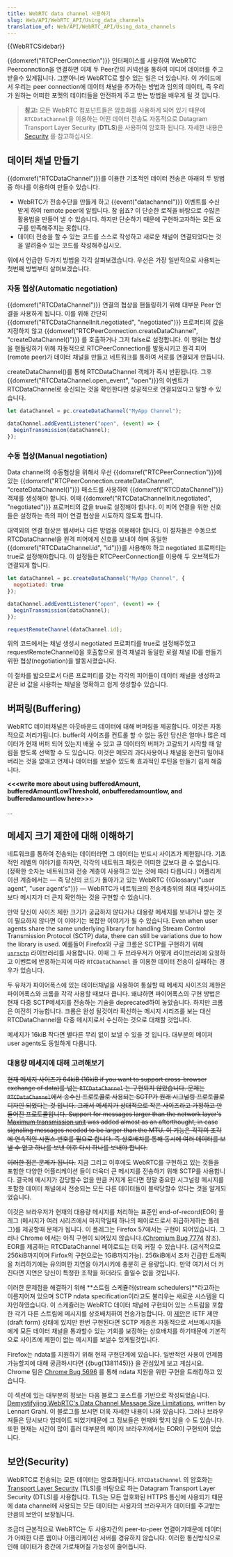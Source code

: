 ```yaml
---
title: WebRTC data channel 사용하기
slug: Web/API/WebRTC_API/Using_data_channels
translation_of: Web/API/WebRTC_API/Using_data_channels
---
```

{{WebRTCSidebar}}

{{domxref("RTCPeerConnection")}} 인터페이스를 사용하여 WebRTC Peerconnction을 연결하면 이제 두 Peer간의 커넥션을 통하여 미디어 데이터를 주고 받을수 있게됩니다. 그뿐아니라 WebRTC로 할수 있는 일은 더 있습니다. 이 가이드에서 우리는 peer connection에 데이터 채널을 추가하는 방법과 임의의 데이터, 즉 우리가 원하는 어떠한 포멧의 데이터들을 안전하게 주고 받는 방법을 배우게 될 것 입니다.

> **참고:** 모든 WebRTC 컴포넌트들은 암호화를 사용하게 되어 있기 때문에 `RTCDataChannel`을 이용하는 어떤 데이터 전송도 자동적으로 Datagram Transport Layer Security (**DTLS**)을 사용하여 암호화 됩니다. 자세한 내용은 [Security](#security) 를 참고하십시오.

## 데이터 채널 만들기

{{domxref("RTCDataChannel")}}를 이용한 기초적인 데이터 전송은 아래의 두 방법중 하나를 이용하여 만들수 있습니다.

- WebRTC가 전송수단을 만들게 하고 {{event("datachannel")}} 이벤트를 수신 받게 하여 remote peer에 알립니다. 참 쉽죠? 이 단순한 로직을 바탕으로 수많은 활용법을 만들어 낼 수 있습니다. 하지만 단순하기 때문에 구현하고자하는 모든 요구를 만족해주지는 못합니다.
- 데이터 전송을 할 수 있는 코드를 스스로 작성하고 새로운 채널이 연결되었다는 것을 알려줄수 있는 코드를 작성해주십시오.

위에서 언급한 두가지 방법을 각각 살펴보겠습니다. 우선은 가장 일반적으로 사용되는 첫번째 방법부터 살펴보겠습니다.

### 자동 협상(Automatic negotiation)

{{domxref("RTCDataChannel")}} 연결의 협상을 핸들링하기 위해 대부분 Peer 연결을 사용하게 됩니다. 이를 위해 간단히 {{domxref("RTCDataChannelInit.negotiated", "negotiated")}} 프로퍼티의 값을 지정하지 않고 {{domxref("RTCPeerConnection.createDataChannel", "createDataChannel()")}} 를 호출하거나 그저 false로 설정합니다. 이 행위는 협상을 핸들링하기 위해 자동적으로 RTCPeerConnection를 발동시키고 원격 피어(remote peer)가 데이터 채널을 만들고 네트워크를 통하여 서로를 연결되게 만듭니다.

createDataChannel()를 통해 RTCDataChannel 객체가 즉시 반환됩니다. 그후 {{domxref("RTCDataChannel.open_event", "open")}}의 이벤트가 RTCDataChannel로 송신되는 것을 확인한다면 성공적으로 연결되었다고 말할 수 있습니다.

```js
let dataChannel = pc.createDataChannel("MyApp Channel");

dataChannel.addEventListener("open", (event) => {
  beginTransmission(dataChannel);
});
```

### 수동 협상(Manual negotiation)

Data channel의 수동협상을 위해서 우선 {{domxref("RTCPeerConnection")}}에 있는 {{domxref("RTCPeerConnection.createDataChannel", "createDataChannel()")}} 매소드를 사용하여 {{domxref("RTCDataChannel")}} 객체를 생성해야 합니다. 이때 {{domxref("RTCDataChannelInit.negotiated", "negotiated")}} 프로퍼티의 값을 true로 설정해야 합니다. 이 피어 연결을 위한 신호들은 설정하는 측의 피어 연결 협상을 시도하지 않도록 합니다.

대역외의 연결 협상은 웹서버나 다른 방법을 이용해야 합니다. 이 절차들은 수동으로 RTCDataChannel을 원격 피어에게 신호를 보내야 하며 동일한 {{domxref("RTCDataChannel.id", "id")}}를 사용해야 하고 negotiated 프로퍼티는 true로 설정해야합니다. 이 설정들은 RTCPeerConnection를 이용해 두 오브젝트가 연결되게 합니다.

```js
let dataChannel = pc.createDataChannel("MyApp Channel", {
  negotiated: true
});

dataChannel.addEventListener("open", (event) => {
  beginTransmission(dataChannel);
});

requestRemoteChannel(dataChannel.id);
```

위의 코드에서는 채널 생성시 negotiated 프로퍼티를 true로 설정해주었고 requestRemoteChannel()을 호출함으로 원격 채널과 동일한 로컬 채널 ID를 만들기 위한 협상(negotiation)을 발동시켰습니다.

이 절차를 밟으므로서 다른 프로퍼티를 갖는 각각의 피어들이 데이터 채널을 생성하고 같은 id 값을 사용하는 채널을 명확하고 쉽게 생성할수 있습니다.

## 버퍼링(Buffering)

WebRTC 데이터채널은 아웃바운드 데이터에 대해 버퍼링을 제공합니다. 이것은 자동적으로 처리가됩니다. buffer의 사이즈를 컨트롤 할 수 없는 동안 당신은 얼마나 많은 데이터가 현재 버퍼 되어 있는지 배울 수 있고 큐 데이터의 버퍼가 고갈되기 시작할 때 알림을 받도록 선택할 수 도 있습니다. 이것은 메모리 과다사용이나 채널을 완전히 밀어내버리는 것을 없애고 언제나 데이터를 보낼수 있도록 효과적인 루틴을 만들기 쉽게 해줍니다.

**<<\<write more about using bufferedAmount, bufferedAmountLowThreshold, onbufferedamountlow, and bufferedamountlow here>>>**

...

## 메세지 크기 제한에 대해 이해하기

네트워크를 통하여 전송되는 데이터라면 그 데이터는 반드시 사이즈가 제한됩니다. 기초적인 레벨의 이야기를 하자면, 각각의 네트워크 패킷은 어떠한 값보다 클 수 없습니다. (정확한 숫자는 네트워크와 전송 계층이 사용하고 있는 것에 따라 다릅니다.) 어플리케이션 계층에서는 — 즉 당신의 코드가 돌아가고 있는 WebRTC {{Glossary("user agent", "user agent's")}} — WebRTC가 네트워크의 전송계층위의 최대 패킷사이즈보다 메시지가 더 큰지 확인하는 것을 구현할 수 있습니다.

만약 당신이 사이즈 제한 크기가 궁금하지 않다거나 대용량 메세지를 보내거나 받는 것이 필요하지 않다면 이 이야기는 복잡한 이야기가 될 수 있습니다. Even when user agents share the same underlying library for handling Stream Control Transmission Protocol (SCTP) data, there can still be variations due to how the library is used. 예를들어 Firefox와 구글 크롬은 SCTP를 구현하기 위해 [`usrsctp`](https://github.com/sctplab/usrsctp) 라이브러리를 사용합니다. 이때 그 두 브라우저가 어떻게 라이브러리에 요청하고 이벤트에 반응하는지에 따라 `RTCDataChannel` 을 이용한 데이터 전송이 실패하는 경우가 있습니다.

두 유저가 파이어폭스에 있는 데이터채널을 사용하여 통실할 때 메세지 사이즈의 제한은 파이어폭스와 크롬을 각각 사용할 때보다 큽니다. 왜냐하면 파이어폭스의 구현 방법은 현재 다중 SCTP메세지를 전송하는 기술을 deprecated하여 놓았습니다. 하지만 크롬은 여전히 가능합니다. 크롬은 완성 될것이라 확신하는 메시지 시리즈를 보는 대신 RTCDataChannel을 다중 메시지로서 수신하는 것으로 대채할 것입니다.

메세지가 16kiB 작다면 별다른 무리 없이 보낼 수 있을 것 입니다. 대부분의 메이저 user agents도 동일하게 다룹니다.

### 대용량 메세지에 대해 고려해보기

~~현재 메세지 사이즈가 64kiB (16kiB if you want to support cross-browser exchange of data)를 넘는 `RTCDataChannel` 는 구현되지 않았습니다. 문제는 `RTCDataChannel`에서 송수신 프로토콜로 사용되는 SCTP가 원래 시그널링 프로토콜로 디자인 되었다는 것 입니다. 그래서 메세지가 상대적으로 작은 사이즈라고 가정하고 만들어진 프로토콜입니다. Support for messages larger than the network layer's [Maximum transmission unit](https://en.wikipedia.org/wiki/Maximum_transmission_unit) was added almost as an afterthought, in case signaling messages needed to be larger than the MTU. 이 기능은 각각의 조각에 연속적인 시퀀스 번호를 필요로 합니다. 즉 상호배치를 통해 동시에 여러 데이터를 보낼 수 없고 하나를 보낸 이후 다시 하나를 보내야 합니다.~~

~~이러한 점은 문제가 됩니다.~~ 지금 그리고 이후에도 WebRTC를 구현하고 있는 것들을 포함한 다양한 어플리케이션 들이 더욱더 큰 메시지를 전송하기 위해 SCTP를 사용합니다. 결국에 메시지가 감당할수 없을 만큼 커지게 된다면 정말 중요한 시그널링 메시지를 포함한 데이터 채널에서 전송되는 모든 다른 데이터들이 블락당할수 있다는 것을 알게되었습니다.

이것은 브라우저가 현재의 대용량 메시지를 처리하는 표준인 end-of-record(EOR) 플레그 (메시지가 여러 시리즈에서 마지막일때 하나의 페이로드로서 취급하게하는 플레그)를 제공할때 문제가 됩니다. 이 플레그는 Firefox 57에서는 구현이 되어있습니다. 그러나 Chrome 에서는 아직 구현이 되어있지 않습니다.([Chromium Bug 7774](https://bugs.chromium.org/p/webrtc/issues/detail?id=7774) 참조). EOR를 제공하는 RTCDataChannel 페이로드는 더욱 커질 수 있습니다. (공식적으로 256kiB까지이며 Firfox의 구현으로는 1GiB까지가능). 256kiB에서 조차 긴급한 트래픽을 처리하기에는 유의미한 지연을 야기시키에 충분히 큰 용량입니다. 만약 여기서 더 커진다면 지연은 당신이 특정한 조작을 하더라도 줄일수 없을 것입니다.

이러한 문제점을 해결하기 위해 **스트림 스케쥴러(stream schedulers)**라고하는 이름지어져 있으며 SCTP ndata specification이라고도 불리우는 새로운 시스템을 디자인하였습니다. 이 스케쥴러는 WebRTC 데이터 채널에 구현되어 있는 스트림을 포함한 각기 다른 스트림에 메시지를 상호배치하여 전송가능합니다. 이 [제안](https://tools.ietf.org/html/draft-ietf-tsvwg-sctp-ndata)은 IETF 제안(draft form) 상태에 있지만 한번 구현된다면 SCTP 계층은 자동적으로 서브메시지들에게 모든 데이터 채널을 통과할수 있는 기회를 보장하는 상호배치를 하기때문에 기본적으로 사이즈에 제한이 없는 메시지를 보낼수 있게될것입니다.

Firefox는 ndata를 지원하기 위해 현재 구현단계에 있습니다. 일반적인 사용이 언제쯤 가능할지에 대해 궁금하시다면 {{bug(1381145)}} 을 관심있게 보고 계십시요. Chrome 팀은 [Chrome Bug 5696](https://bugs.chromium.org/p/webrtc/issues/detail?id=5696) 를 통해 ndata 지원을 위한 구현을 트래킹하고 있습니다.

<div class="originaldocinfo"><p>이 섹션에 있는 대부분의 정보는 다음 블로그 포스트를 기반으로 작성되었습니다. <a href="https://lgrahl.de/articles/demystifying-webrtc-dc-size-limit.html">Demystifyijng WebRTC's Data Channel Message Size Limitations</a>, written by Lennart Grahl. 이 블로그를 보시면 더욱 자세한 내용이 나와 있습니다. 그러나 브라우져들은 당시보다 업데이트 되었기때문에 그 정보들은 현재와 맞지 않을 수 도 있습니다. 또한 현재는 시간이 많이 흘러 대부분의 메이저 브라우저에서는 EOR이 구현되어 있습니다.</p></div>

## 보안(Security)

WebRTC로 전송되는 모든 데이터는 암호화됩니다. `RTCDataChannel` 의 암호화는[Transport Layer Security](/ko/docs/Web/Security/Transport_Layer_Security) (TLS)를 바탕으로 하는 Datagram Transport Layer Security (DTLS)를 사용합니다. TLS는 모든 암호화된 HTTPS 통신에 사용되기 때문에 data channel에 사용되는 모든 데이터는 사용자의 브라우저가 데이터를 주고받는 만큼의 보안이 보장됩니다.

조금더 근본적으로 WebRTC는 두 사용자간의 peer-to-peer 연결이기때문에 데이터가 어떠한 다른 웹이나 어플리케이션 서버를 경유하지 않습니다. 이러한 통신방식으로 인해 데이터가 중간에 가로채어질 가능성이 줄어듭니다.
